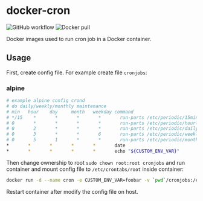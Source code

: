 # docker-cron

![GitHub workflow](https://github.com/thesuhu/docker-cron/actions/workflows/docker-image.yml/badge.svg) ![Docker pull](https://img.shields.io/docker/pulls/thesuhu/docker-cron)

Docker images used to run cron job in a Docker container.

## Usage

First, create config file. For example create file `cronjobs`:

### alpine

```sh
# example alpine config crond
# do daily/weekly/monthly maintenance
# min   hour    day     month   weekday command
# */15    *       *       *       *       run-parts /etc/periodic/15min
# 0       *       *       *       *       run-parts /etc/periodic/hourly
# 0       2       *       *       *       run-parts /etc/periodic/daily
# 0       3       *       *       6       run-parts /etc/periodic/weekly
# 0       5       1       *       *       run-parts /etc/periodic/monthly
*       *       *       *       *       date
*       *       *       *       *       echo "${CUSTOM_ENV_VAR}"
```

Then change ownership to root `sudo chown root:root cronjobs` and run container and mount config file to `/etc/crontabs/root` inside container: 

```sh
docker run -d --name cron -e CUSTOM_ENV_VAR=foobar -v `pwd`/cronjobs:/etc/crontabs/root thesuhu/docker-cron
```

Restart container after modify the config file on host.
